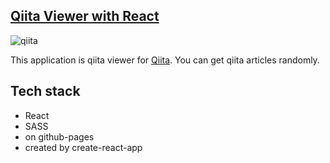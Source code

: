 
## [Qiita Viewer with React](https://snamiki1212.github.io/qiita-viewer-with-react/)

![qiita](https://user-images.githubusercontent.com/26793088/49329593-bb536500-f5c4-11e8-8947-f6d0c0b97f9a.gif)

This application is qiita viewer for [Qiita](https://qiita.com/).
You can get qiita articles randomly.

## Tech stack

- React
- SASS
- on github-pages
- created by create-react-app



